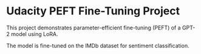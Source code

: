 # Udacity PEFT Fine-Tuning Project

This project demonstrates parameter-efficient fine-tuning (PEFT) of a GPT-2 model using LoRA.

The model is fine-tuned on the IMDb dataset for sentiment classification.